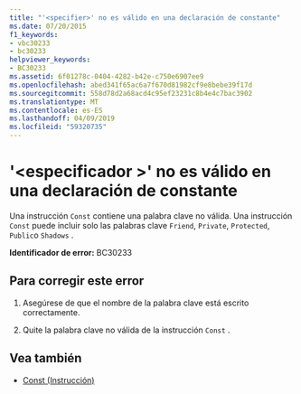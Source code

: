 ```yaml
---
title: "'<specifier>' no es válido en una declaración de constante"
ms.date: 07/20/2015
f1_keywords:
- vbc30233
- bc30233
helpviewer_keywords:
- BC30233
ms.assetid: 6f01278c-0404-4282-b42e-c750e6907ee9
ms.openlocfilehash: abed341f65ac6a7f670d81982cf9e8bebe39f17d
ms.sourcegitcommit: 558d78d2a68acd4c95ef23231c8b4e4c7bac3902
ms.translationtype: MT
ms.contentlocale: es-ES
ms.lasthandoff: 04/09/2019
ms.locfileid: "59320735"
---
```

# <a name="specifier-is-not-valid-on-a-constant-declaration"></a>'\<especificador >' no es válido en una declaración de constante
Una instrucción `Const` contiene una palabra clave no válida. Una instrucción `Const` puede incluir solo las palabras clave `Friend`, `Private`, `Protected`, `Public`o `Shadows` .  
  
 **Identificador de error:** BC30233  
  
## <a name="to-correct-this-error"></a>Para corregir este error  
  
1. Asegúrese de que el nombre de la palabra clave está escrito correctamente.  
  
2. Quite la palabra clave no válida de la instrucción `Const` .  
  
## <a name="see-also"></a>Vea también

- [Const (Instrucción)](../../visual-basic/language-reference/statements/const-statement.md)
